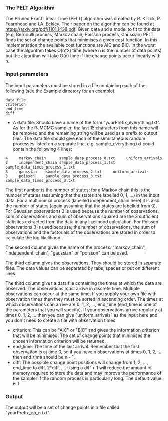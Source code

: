 ### The PELT Algorithm

The Pruned Exact Linear Time (PELT) algorithm was created by R. Killick, P. Fearnhead and I.A. Eckley. Their paper on the algorithm can be found at https://arxiv.org/pdf/1101.1438.pdf. Given data and a model to fit to the data (e.g. Bernoulli process, Markov chain, Poisson process, Gaussian) PELT finds the set of change points that minimises a given cost function. In this implementation the available cost functions are AIC and BIC. In the worst case the algorithm takes O(n^2) time (where n is the number of data points) but the algorithm will take O(n) time if the change points occur linearly with n.


### Input parameters

The input parameters must be stored in a file containing each of the following (see the Example directory for an example).

````
data_file
criterion
end_time
diff
````

- A data file: Should have a name of the form "yourPrefix_everything.txt". As for the RJMCMC sampler, the last 15 characters from this name will be removed and the remaining string will be used as a prefix to output files. The data file should give each of the simultaneous random processes listed on a separate line, e.g. sample_everything.txt could contain the following 4 lines:

````
4     markov_chain      sample_data_process_0.txt     uniform_arrivals
2     independent_chain sample_data_process_1.txt     sample_data_times_process_1.txt
3     gaussian    sample_data_process_2.txt     uniform_arrivals
3     poisson     sample_data_process_3.txt     sample_data_times_process_3.txt
````

The first number is the number of states: for a Markov chain this is the number of states (assuming that the states are labelled 0, 1, ...) in the input data. For a multinomial process (labelled independent_chain here) it is also the number of states (again assuming that the states are labelled from 0). For Gaussian observations 3 is used because the number of observations, sum of observations and sum of observations squared are the 3 sufficient statistics extracted from the data in any likelihood calculation. For Poisson observations 3 is used because, the number of observations, the sum of observations and the factorials of the observations are stored in order to calculate the log likelihood.

The second column gives the name of the process. "markov_chain", "independent_chain", "gaussian" or "poisson" can be used.

The third column gives the observations. They should be stored in separate files. The data values can be separated by tabs, spaces or put on different lines.

The third column gives a data file containing the times at which the data are observed. The observations must arrive in discrete time. Multiple observations can occur at the same time. If you supply your own file with observation times then they must be sorted in ascending order. The times at which observations can arrive are 0, 1, 2, ..., end_time (end_time is one of the parameters that you will specify). If your observations arrive regularly at times 0, 1, 2, ... then you can give "uniform_arrivals" as the input here and you don't need to create a file with observation times.
- criterion: This can be "AIC" or "BIC" and gives the information criterion that will be minimised. The set of change points that minimises the chosen information criterion will be returned.
- end_time: The time of the last arrival. Remember that the first observation is at time 0, so if you have n observations at times 0, 1, 2, ... then end_time should be n - 1.
- diff: The possible change point positions will change from 1, 2, ..., end_time to diff, 2*diff, .... Using a diff > 1 will reduce the amount of memory required to store the data and may improve the performance of the sampler if the random process is particularly long. The default value is 1.


### Output

The output will be a set of change points in a file called "yourPrefix_cp_n.txt".
